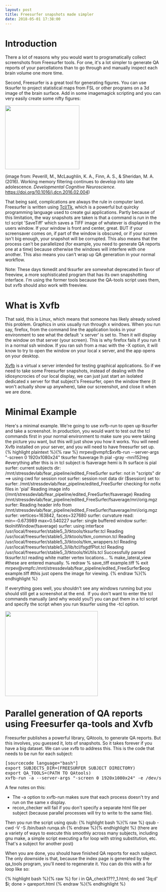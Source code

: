 ```yaml
---
layout: post
title: Freesurfer snapshots made simpler
date: 2018-05-01 17:38:00
---
```

<h1>Introduction</h1>
There a lot of reasons why you would want to programatically collect screenshots from Freesurfer tools. For one, it's a lot simpler to generate QA reports of your parcellations than to go through and manually inspect each brain volume one more time.

Second, Freesurfer is a great tool for generating figures. You can use tksurfer to project statistical maps from FSL or other programs on a 3d image of the brain surface. Add in some imagemagick scripting and you can very easily create some nifty figures:

<a href="{{ site.url}}/assets/img/2018/04/examplequadfig.png"><img class="alignnone size-full wp-image-21" src="{{ site.url}}/assets/img/2018/04/examplequadfig.png" alt="" width="240" height="206" /></a>

(image from: Peverill, M., McLaughlin, K. A., Finn, A. S., &amp; Sheridan, M. A. (2016). Working memory filtering continues to develop into late adolescence. <i>Developmental Cognitive Neuroscience</i>. https://doi.org/10.1016/j.dcn.2016.02.004)

That being said, complications are always the rule in computer land. Freesurfer is written using <a href="https://en.wikipedia.org/wiki/Tcl">Tcl/Tk</a>, which is a powerful but quircky programming language used to create gui applications. Partly because of this limitation, the way snapshots are taken is that a command is run in the tcl script 'SaveTiff' which saves a TIFF image of whatever is displayed in the users window. If your window is front and center, great. BUT if your screensaver comes on, if part of the window is obscured, or if your screen isn't big enough, your snapshot will be corrupted. This also means that the process can't be parallelized (for example, you need to generate QA reports one at a time) because otherwise the windows will interfere with one another. This also means you can't wrap up QA generation in your normal workflow.

Note: These days tkmedit and tksurfer are somewhat deprecated in favor of freeview, a more sophisticated program that has its own snapshotting interface. I'm using the former tools because the QA-tools script uses them, but xvfb should also work with freeview.
<h1>What is Xvfb</h1>
That said, this is Linux, which means that someone has likely already solved this problem. Graphics in unix usually run through x windows. When you run say, firefox, from the command line the application looks in your environment to see what the default 'x server' is set to. Then it will display the window on that server (your screen). This is why firefox fails if you run it in a normal ssh window. If you ran ssh from a mac with the -X option, it will know to try to open the window on your local x server, and the app opens on your desktop.

<a href="https://www.x.org/archive/X11R7.6/doc/man/man1/Xvfb.1.xhtml">Xvfb</a> is a virtual x server intended for testing graphical applications. So if we need to take some Freesurfer snapshots, instead of dealing with the idiosyncrocies of our local display, we can just just start an isolated dedicated x server for that subject's Freesurfer, open the window there (it won't actually show up anywhere), take our screenshot, and close it when we are done.
<h1>Minimal Example</h1>
Here's a minimal example. We're going to use xvfb-run to open up tksurfer and take a screenshot. In production, you would want to test out the tcl commands first in your normal environment to make sure you were taking the picture you want, but this will just show you how it works. You will need Xvfb installed on your server, and you will need to have freesurfer set up.
{% highlight plaintext %}{% raw %}
mrpev@vmpfc$xvfb-run --server-args "-screen 0 1920x1080x24" tksurfer fsaverage lh pial -gray -mni152reg #everything after this is in tcl
subject is fsaverage
hemi is lh
surface is pial
surfer: current subjects dir: /mnt/stressdevlab/fear_pipeline/edited_FreeSurfer
surfer: not in "scripts" dir ==&gt; using cwd for session root
surfer: session root data dir ($session) set to:
surfer: /mnt/stressdevlab/fear_pipeline/edited_FreeSurfer
checking for nofix files in 'pial'
Reading image info (/mnt/stressdevlab/fear_pipeline/edited_FreeSurfer/fsaverage)
Reading /mnt/stressdevlab/fear_pipeline/edited_FreeSurfer/fsaverage/mri/orig.mgz
surfer: Reading header info from /mnt/stressdevlab/fear_pipeline/edited_FreeSurfer/fsaverage/mri/orig.mgz
surfer: vertices=163842, faces=327680
surfer: curvature read: min=-0.673989 max=0.540227
surfer: single buffered window
surfer: tkoInitWindow(fsaverage)
surfer: using interface /usr/local/freesurfer/stable5_3/tktools/tksurfer.tcl
Reading /usr/local/freesurfer/stable5_3/tktools/tkm_common.tcl
Reading /usr/local/freesurfer/stable5_3/tktools/tkm_wrappers.tcl
Reading /usr/local/freesurfer/stable5_3/lib/tcl/fsgdfPlot.tcl
Reading /usr/local/freesurfer/stable5_3/tktools/tkUtils.tcl
Successfully parsed tksurfer.tcl
reading white matter vertex locations...
% make_lateral_view #these are entered manually.
% redraw
% save_tiff example.tiff
% exit
mrpev@vmpfc:/mnt/stressdevlab/fear_pipeline/edited_FreeSurfer$eog example.tiff #this just opens the image for viewing.
{% endraw %}{% endhighlight %}

If everything goes well, you shouldn't see any windows running but you should still get a screenshot at the end.  If you don't want to enter the tcl commands manually (and why would you?) you can put them in a tcl script and specify the script when you run tksurfer using the -tcl option.

<a href="{{ site.url}}/assets/img/2018/04/capture.png"><img class="alignnone size-medium wp-image-23" src="{{ site.url}}/assets/img/2018/04/capture.png?w=300" alt="" width="300" height="274" /></a>
<h1>Parallel generation of QA reports using Freesurfer qa-tools and Xvfb</h1>
Freesurfer publishes a powerful library, QAtools, to generate QA reports. But this involves, you guessed it, lots of snapshots. So it takes forever if you have a big dataset. We can use xvfb to address this. This is the code that needs to be run for each subject:
<pre>[sourcecode language="bash"]
export SUBJECTS_DIR=(FREESURFER SUBJECT DIRECTORY)
export QA_TOOLS=(PATH TO QAtools)
xvfb-run -a --server-args "-screen 0 1920x1080x24" -e /dev/stderr $QA_TOOLS/recon_checker -s (SUBJECTID) -snaps-only -snaps-detailed -snaps-overwrite -snaps-out $SUBJECTS_DIR/QA/QA_check(SUBJECTID).html</pre>
A few notes on this:
<ul>
	<li>The -a option to xvfb-run makes sure that each process doesn't try and run on the same x display.</li>
	<li>recon_checker will fail if you don't specify a separate html file per subject (because parallel processes will try to write to the same file).</li>
</ul>
Then you run the script using qsub:
{% highlight bash %}{% raw %}
qsub -cwd -V -S /bin/bash runqa.sh</pre>
{% endraw %}{% endhighlight %}
(there are a variety of ways to execute this smoothly across many subjects, including gnu make, a simple script executing a for loop with string substitution, etc. That's a subject for another post)

When you are done, you should have finished QA reports for each subject. The only downside is that, because the index page is generated by the qa_tools program, you'll need to regenerate it. You can do this with a for loop like so:

{% highlight bash %}{% raw %}
for i in QA_check1???_1.html; do sed '3q;d' $i; done &gt; qareport.html
{% endraw %}{% endhighlight %}
